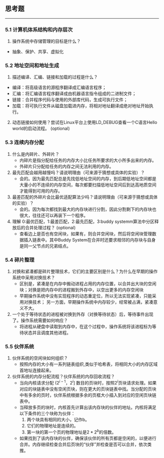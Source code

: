 ## 思考题
---

### 5.1 计算机体系结构和内存层次

1. 操作系统中存储管理的目标是什么？
* 抽象、保护、共享、虚拟化

### 5.2 地址空间和地址生成
1. 描述编译、汇编、链接和加载的过程是什么？
* 编译：将高级语言的源程序翻译成汇编语言程序；
* 汇编：将汇编语言程序翻译成由机器语言指令组成的二进制文件；
* 链接：合并程序代码与使用的外部库代码，生成可执行文件；
* 加载：将可执行文件从磁盘加载进内存，将相对地址翻译成绝对地址开始执行。

2. 动态链接如何使用？尝试在Linux平台上使用LD_DEBUG查看一个C语言Hello world的启动流程。  (optional)



### 5.3 连续内存分配
1. 什么是内碎片、外碎片？
	* 内碎片是指分配给任务的内存大小比任务所要求的大小所多出来的内存。
	* 外碎片只分配给任务的内存之间无法利用的内存。
2. 最先匹配会越用越慢吗？请说明理由（可来源于猜想或具体的实验）？
	* 会的。因为最先匹配总是先找低地址空间的内存，到后期低地址空间都是大量小的不连续的内存空间，每次都要扫描低地址空间后到达高地质空间才能得到可用的内存。
3. 最差匹配的外碎片会比最优适配算法少吗？请说明理由（可来源于猜想或具体的实验）？
	* 会的。因为每次都找到最大的内存块进行分割，因此分割剩下的内存块也很大，往往还可以再装下一个程序。
4. 理解 0:最优匹配，1:最差匹配，2:最先匹配，3:buddy systemm算法中分区释放后的合并处理过程？ (optional)
	* 查看边上是否也有空闲块，如果有，则合并空闲块，然后将空闲块管理数据插入链表中。其中Buddy System在合并时还要求相邻的内存块与自身是同一父节点的兄弟结点。


### 5.4 碎片整理
1. 对换和紧凑都是碎片整理技术，它们的主要区别是什么？为什么在早期的操作系统中采用对换技术？
	* 区别是，紧凑是在内存中搬动进程占用的内存位置，以合并出大块的空闲块；对换是把内存中的进程搬到外存中，以空出更多的内存空闲块
	* 早期操作系统中没有实现程序的动态重定位，所以无法实现紧凑，只能采用对换技术；
另一方面，早期操作系统中内存较少，经常被占满，紧凑意义不大。  
2. 一个处于等待状态的进程被对换到外存（对换等待状态）后，等待事件出现了。操作系统需要如何响应？
	* 将进程从硬盘中读取到内存中，在这个过程中，操作系统将该进程标为等待状态并且调度其他进程。
### 5.5 伙伴系统
1. 伙伴系统的空闲块如何组织？
	* 按照内存的大小有一系列链表组织,类似于哈希表，将相同大小的内存区域首地址连接起来。
2. 伙伴系统的内存分配流程？伙伴系统的内存回收流程？
	* 当向内核请求分配 $(2^{i-1}，2^i]$ 数目的页块时，按照$2^i$页块请求处理。如果对应的块链表中没有空闲页块，则在更大的页块链表中找。当分配的页块中有多余的页时，伙伴系统根据多余的页框大小插入到对应的空闲页块链表中。
	* 当释放多页的块时，内核首先计算出该内存块的伙伴的地址。内核将满足以下条件的三个块称为伙伴：
		1. 两个块具有相同的大小，记作b。
		2. 它们的物理地址是连续的。
		3. 第一块的第一个页的物理地址是$2*2^b$的倍数。
	* 如果找到了该内存块的伙伴，确保该伙伴的所有页都是空闲的，以便进行合并。内存继续检查合并后页块的“伙伴”并检查是否可以合并，依次类推。